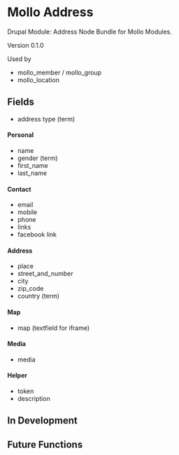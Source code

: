 # Mollo Address
Drupal Module: Address Node Bundle for Mollo Modules.

Version 0.1.0

Used by
 - mollo_member / mollo_group
 - mollo_location

## Fields
- address type (term)

#### Personal
 - name
 - gender (term)
 - first_name
 - last_name


#### Contact
 - email
 - mobile
 - phone
 - links
 - facebook link

#### Address
 - place
 - street_and_number
 - city
 - zip_code
 - country (term)

#### Map
 - map (textfield for iframe)

#### Media
 - media

#### Helper
 - token
 - description


## In Development


## Future Functions
